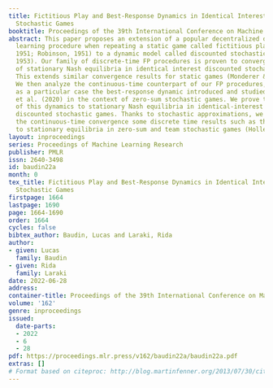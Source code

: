 ```yaml
---
title: Fictitious Play and Best-Response Dynamics in Identical Interest and Zero-Sum
  Stochastic Games
booktitle: Proceedings of the 39th International Conference on Machine Learning
abstract: This paper proposes an extension of a popular decentralized discrete-time
  learning procedure when repeating a static game called fictitious play (FP) (Brown,
  1951; Robinson, 1951) to a dynamic model called discounted stochastic game (Shapley,
  1953). Our family of discrete-time FP procedures is proven to converge to the set
  of stationary Nash equilibria in identical interest discounted stochastic games.
  This extends similar convergence results for static games (Monderer & Shapley, 1996a).
  We then analyze the continuous-time counterpart of our FP procedures, which include
  as a particular case the best-response dynamic introduced and studied by Leslie
  et al. (2020) in the context of zero-sum stochastic games. We prove the converge
  of this dynamics to stationary Nash equilibria in identical-interest and zero-sum
  discounted stochastic games. Thanks to stochastic approximations, we can infer from
  the continuous-time convergence some discrete time results such as the convergence
  to stationary equilibria in zero-sum and team stochastic games (Holler, 2020).
layout: inproceedings
series: Proceedings of Machine Learning Research
publisher: PMLR
issn: 2640-3498
id: baudin22a
month: 0
tex_title: Fictitious Play and Best-Response Dynamics in Identical Interest and Zero-Sum
  Stochastic Games
firstpage: 1664
lastpage: 1690
page: 1664-1690
order: 1664
cycles: false
bibtex_author: Baudin, Lucas and Laraki, Rida
author:
- given: Lucas
  family: Baudin
- given: Rida
  family: Laraki
date: 2022-06-28
address:
container-title: Proceedings of the 39th International Conference on Machine Learning
volume: '162'
genre: inproceedings
issued:
  date-parts:
  - 2022
  - 6
  - 28
pdf: https://proceedings.mlr.press/v162/baudin22a/baudin22a.pdf
extras: []
# Format based on citeproc: http://blog.martinfenner.org/2013/07/30/citeproc-yaml-for-bibliographies/
---
```

